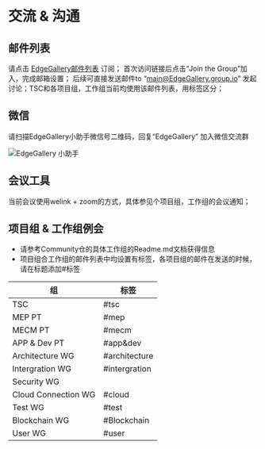 # 交流 & 沟通

## 邮件列表
请点击 [EdgeGallery邮件列表](https://groups.io/g/edgegallery ) 订阅；
首次访问链接后点击“Join the Group”加入，完成邮箱设置；
后续可直接发送邮件to “main@EdgeGallery.group.io” 发起讨论；TSC和各项目组，工作组当前均使用该邮件列表，用标签区分；


## 微信
请扫描EdgeGallery小助手微信号二维码，回复“EdgeGallery” 加入微信交流群

![EdgeGallery 小助手](https://images.gitee.com/uploads/images/2020/0804/151201_b200bc64_5578348.jpeg "EdgeGalleryweixin.jpg")


## 会议工具
当前会议使用welink + zoom的方式，具体参见个项目组，工作组的会议通知；


## 项目组 & 工作组例会
- 请参考Community仓的具体工作组的Readme.md文档获得信息
- 项目组合工作组的邮件列表中均设置有标签，各项目组的邮件在发送的时候，请在标题添加#标签

| 组   | 标签   |
|-----|------|
| TSC | #tsc |
| MEP PT | #mep  |
| MECM PT |#mecm   |
| APP & Dev PT | #app&dev  |
| Architecture WG |#architecture   |
| Intergration WG |#intergration   |
| Security WG |   |#security   |
| Cloud Connection WG |#cloud   |
| Test WG |#test   |
| Blockchain WG |#Blockchain   |
| User WG |#user   |

